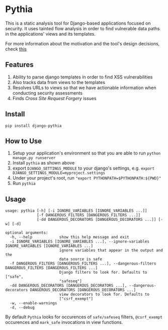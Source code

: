 # Pythia

This is a static analysis tool for Django-based applications focused on security.
It uses tainted flow analysis in order to find vulnerable data paths in the applications' views
and its templates.

For more information about the motivation and the tool's design decisions, check [this](docs/DESIGN.md)

## Features
1. Ability to parse django templates in order to find XSS vulnerabilities
2. Also tracks data from views to the templates
3. Resolves URLs to views so that we have actionable information when conducting security assessments
4. Finds _Cross Site Request Forgery_ issues

## Install
```
pip install django-pythia
```

## How to Use

1. Setup your application's environment so that you are able to run `python manage.py runserver`
2. Install `pythia` as shown above
3. export `DJANGO_SETTINGS_MODULE` to your django's settings,
e.g. `export DJANGO_SETTINGS_MODULE=myproject.settings`
4. Under your project's root, run `"export PYTHONPATH=$PYTHONPATH:${PWD}"`
5. Run `pythia`

## Usage
```
usage: pythia [-h] [-i IGNORE_VARIABLES [IGNORE_VARIABLES ...]]
              [-f DANGEROUS_FILTERS [DANGEROUS_FILTERS ...]]
              [-dd DANGEROUS_DECORATORS [DANGEROUS_DECORATORS ...]] [-w] [-d]

optional arguments:
  -h, --help            show this help message and exit
  -i IGNORE_VARIABLES [IGNORE_VARIABLES ...], --ignore-variables IGNORE_VARIABLES [IGNORE_VARIABLES ...]
                        ignore variables that appear in the output and the
                        data source is safe
  -f DANGEROUS_FILTERS [DANGEROUS_FILTERS ...], --dangerous-filters DANGEROUS_FILTERS [DANGEROUS_FILTERS ...]
                        Django filters to look for. Defaults to ["safe",
                        "safeseq"]
  -dd DANGEROUS_DECORATORS [DANGEROUS_DECORATORS ...], --dangerous-decorators DANGEROUS_DECORATORS [DANGEROUS_DECORATORS ...]
                        view decorators to look for. Defaults to
                        ["csrf_exempt"]
  -w, --enable-warnings
  -d, --debug
```
By default `Pythia` looks for occurences of `safe/safeseq` filters, `@csrf_exempt` occurences
and `mark_safe` invocations in view functions.
